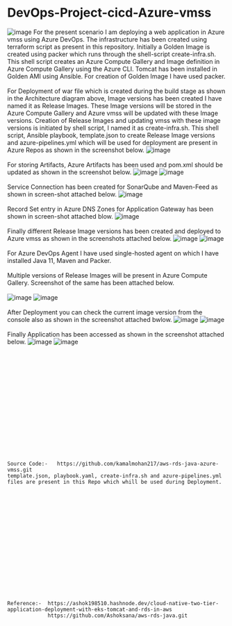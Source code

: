 # DevOps-Project-cicd-Azure-vmss
![image](https://github.com/kamalmohan217/DevOps-Project-cicd-Azure-vmss/assets/128888356/4817305f-ed31-4e2f-b52d-06a32df05138)
For the present scenario I am deploying a web application in Azure vmss using Azure DevOps. The infrastructure has been created using terraform script as present in this repository. Initially a Golden Image is created using packer which runs through the shell-script create-infra.sh. This shell script creates an Azure Compute Gallery and Image definition in Azure Compute Gallery using the Azure CLI. Tomcat has been installed in Golden AMI using Ansible. For creation of Golden Image I have used packer. 
<br><br/>
For Deployment of war file which is created during the build stage as shown in the Architecture diagram above, Image versions has been created I have named it as Release Images. These Image versions will be stored in the Azure Compute Gallery and Azure vmss will be updated with these Image versions. Creation of Release Images and updating vmss with these image versions is initiated by shell script, I named it as create-infra.sh. This shell script, Ansible playbook, template.json to create Release Image versions and azure-pipelines.yml which will be used for deployment are present in Azure Repos as shown in the screenshot below.
![image](https://github.com/kamalmohan217/DevOps-Project-cicd-Azure-vmss/assets/128888356/313204c1-06c7-4592-ad5b-0ec769179a42)
<br><br/>
For storing Artifacts, Azure Artifacts has been used and pom.xml should be updated as shown in the screenshot below.
![image](https://github.com/kamalmohan217/DevOps-Project-cicd-Azure-vmss/assets/128888356/164ee379-d1f9-4044-9d47-8f3a0c0aed1d)
![image](https://github.com/kamalmohan217/DevOps-Project-cicd-Azure-vmss/assets/128888356/c99f4e63-9d8d-49be-8c9f-7b7ecedc20c1)
<br><br/>
Service Connection has been created for SonarQube and Maven-Feed as shown in screen-shot attached below.
![image](https://github.com/kamalmohan217/DevOps-Project-cicd-Azure-vmss/assets/128888356/856fed74-520c-4ca0-9220-6d53eb526aea)
<br><br/>
Record Set entry in Azure DNS Zones for Application Gateway has been shown in screen-shot attached blow.
![image](https://github.com/kamalmohan217/DevOps-Project-cicd-Azure-vmss/assets/128888356/9202ed90-d1a8-4890-8c17-9c3b907e1026)
<br><br/>
Finally different Release Image versions has been created and deployed to Azure vmss as shown in the screenshots attached below.
![image](https://github.com/kamalmohan217/DevOps-Project-cicd-Azure-vmss/assets/128888356/1956c998-f59e-4387-9243-830169911948)
![image](https://github.com/kamalmohan217/DevOps-Project-cicd-Azure-vmss/assets/128888356/423f72a8-656f-49c8-a8f4-e81d00556c73)
<br><br/>
For Azure DevOps Agent I have used single-hosted agent on which I have installed Java 11, Maven and Packer.
<br><br/>
Multiple versions of Release Images will be present in Azure Compute Gallery. Screenshot of the same has been attached below.
<br><br/>
![image](https://github.com/kamalmohan217/DevOps-Project-cicd-Azure-vmss/assets/128888356/b41d1995-bf2d-4b59-b85c-b60a4744b7ca)
![image](https://github.com/kamalmohan217/DevOps-Project-cicd-Azure-vmss/assets/128888356/eaedb3c3-a414-4d63-88af-eb883a89a0cb)
<br><br/>
After Deployment you can check the current image version from the console also as shown in the screenshot attached bwlow.
![image](https://github.com/kamalmohan217/DevOps-Project-cicd-Azure-vmss/assets/128888356/be2b1924-9893-46a5-b97a-da7503e5bdc0)
![image](https://github.com/kamalmohan217/DevOps-Project-cicd-Azure-vmss/assets/128888356/aa33af5b-d3e7-4ed6-a6f4-c277fbd18543)
<br><br/>
Finally Application has been accessed as shown in the screenshot attached below.
![image](https://github.com/kamalmohan217/DevOps-Project-cicd-Azure-vmss/assets/128888356/9313127a-f158-4c00-97b1-635d5c9bdb4b)
![image](https://github.com/kamalmohan217/DevOps-Project-cicd-Azure-vmss/assets/128888356/040ee247-7d10-459e-b4b9-3393a3fad707)

<br><br/>
<br><br/>
<br><br/>
<br><br/>
<br><br/>
<br><br/>
<br><br/>
```
Source Code:-   https://github.com/kamalmohan217/aws-rds-java-azure-vmss.git
template.json, playbook.yaml, create-infra.sh and azure-pipelines.yml files are present in this Repo which whill be used during Deployment.
```
<br><br/>
<br><br/>
<br><br/>
<br><br/>
<br><br/>
<br><br/>
<br><br/>
```
Reference:-  https://ashok198510.hashnode.dev/cloud-native-two-tier-application-deployment-with-eks-tomcat-and-rds-in-aws
             https://github.com/Ashoksana/aws-rds-java.git
```
